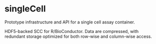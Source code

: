 # singleCell
Prototype infrastructure and API for a single cell assay container.

HDF5-backed SCC for R/BioConductor. Data are compressed, with redundant storage optimized for both row-wise and column-wise access.
